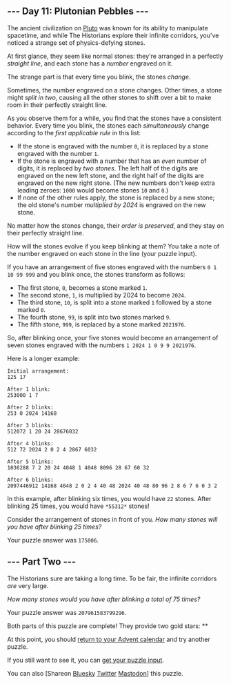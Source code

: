 \--- Day 11: Plutonian Pebbles ---
----------

The ancient civilization on [Pluto](/2019/day/20) was known for its ability to manipulate spacetime, and while The Historians explore their infinite corridors, you've noticed a strange set of physics-defying stones.

At first glance, they seem like normal stones: they're arranged in a perfectly *straight line*, and each stone has a *number* engraved on it.

The strange part is that every time you blink, the stones *change*.

Sometimes, the number engraved on a stone changes. Other times, a stone might *split in two*, causing all the other stones to shift over a bit to make room in their perfectly straight line.

As you observe them for a while, you find that the stones have a consistent behavior. Every time you blink, the stones each *simultaneously* change according to the *first applicable rule* in this list:

* If the stone is engraved with the number `0`, it is replaced by a stone engraved with the number `1`.
* If the stone is engraved with a number that has an *even* number of digits, it is replaced by *two stones*. The left half of the digits are engraved on the new left stone, and the right half of the digits are engraved on the new right stone. (The new numbers don't keep extra leading zeroes: `1000` would become stones `10` and `0`.)
* If none of the other rules apply, the stone is replaced by a new stone; the old stone's number *multiplied by 2024* is engraved on the new stone.

No matter how the stones change, their *order is preserved*, and they stay on their perfectly straight line.

How will the stones evolve if you keep blinking at them? You take a note of the number engraved on each stone in the line (your puzzle input).

If you have an arrangement of five stones engraved with the numbers `0 1 10 99 999` and you blink once, the stones transform as follows:

* The first stone, `0`, becomes a stone marked `1`.
* The second stone, `1`, is multiplied by 2024 to become `2024`.
* The third stone, `10`, is split into a stone marked `1` followed by a stone marked `0`.
* The fourth stone, `99`, is split into two stones marked `9`.
* The fifth stone, `999`, is replaced by a stone marked `2021976`.

So, after blinking once, your five stones would become an arrangement of seven stones engraved with the numbers `1 2024 1 0 9 9 2021976`.

Here is a longer example:

```
Initial arrangement:
125 17

After 1 blink:
253000 1 7

After 2 blinks:
253 0 2024 14168

After 3 blinks:
512072 1 20 24 28676032

After 4 blinks:
512 72 2024 2 0 2 4 2867 6032

After 5 blinks:
1036288 7 2 20 24 4048 1 4048 8096 28 67 60 32

After 6 blinks:
2097446912 14168 4048 2 0 2 4 40 48 2024 40 48 80 96 2 8 6 7 6 0 3 2

```

In this example, after blinking six times, you would have `22` stones. After blinking 25 times, you would have `*55312*` stones!

Consider the arrangement of stones in front of you. *How many stones will you have after blinking 25 times?*

Your puzzle answer was `175006`.

\--- Part Two ---
----------

The Historians sure are taking a long time. To be fair, the infinite corridors *are* very large.

*How many stones would you have after blinking a total of 75 times?*

Your puzzle answer was `207961583799296`.

Both parts of this puzzle are complete! They provide two gold stars: \*\*

At this point, you should [return to your Advent calendar](/2024) and try another puzzle.

If you still want to see it, you can [get your puzzle input](11/input).

You can also [Shareon [Bluesky](https://bsky.app/intent/compose?text=I%27ve+completed+%22Plutonian+Pebbles%22+%2D+Day+11+%2D+Advent+of+Code+2024+%23AdventOfCode+https%3A%2F%2Fadventofcode%2Ecom%2F2024%2Fday%2F11) [Twitter](https://twitter.com/intent/tweet?text=I%27ve+completed+%22Plutonian+Pebbles%22+%2D+Day+11+%2D+Advent+of+Code+2024&url=https%3A%2F%2Fadventofcode%2Ecom%2F2024%2Fday%2F11&related=ericwastl&hashtags=AdventOfCode) [Mastodon](javascript:void(0);)] this puzzle.